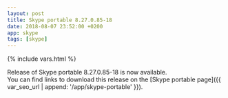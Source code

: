 ```yaml
---
layout: post
title: Skype portable 8.27.0.85-18
date: 2018-08-07 23:52:00 +0200
app: skype
tags: [skype]
---
```

{% include vars.html %}

Release of Skype portable 8.27.0.85-18 is now available.<br />
You can find links to download this release on the [Skype portable page]({{ var_seo_url | append: '/app/skype-portable' }}).